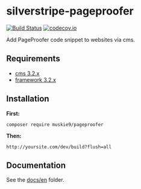 # silverstripe-pageproofer

[![Build Status](https://travis-ci.org/muskie9/silverstripe-pageproofer.svg?branch=master)](https://travis-ci.org/muskie9/silverstripe-pageproofer) [![codecov.io](https://codecov.io/github/muskie9/silverstripe-pageproofer/coverage.svg?branch=master)](https://codecov.io/github/muskie9/silverstripe-pageproofer?branch=master)

Add PageProofer code snippet to websites via cms.

## Requirements

- [cms 3.2.x](https://github.com/silverstripe/silverstripe-cms)
- [framework 3.2.x](https://github.com/silverstripe/silverstripe-framework)

## Installation

**First:**

`composer require muskie9/pageproofer`

**Then:**

`http://yoursite.com/dev/build?flush=all`

## Documentation

See the [docs/en](docs/en/index.md) folder.